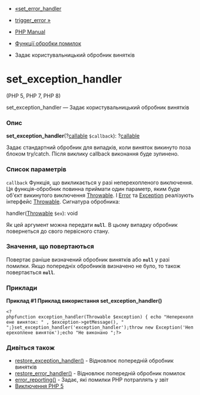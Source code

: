 - [«set_error_handler](function.set-error-handler.md)
- [trigger_error »](function.trigger-error.md)

- [PHP Manual](index.md)
- [Функції обробки помилок](ref.errorfunc.md)
- Задає користувальницький обробник винятків

# set_exception_handler

(PHP 5, PHP 7, PHP 8)

set_exception_handler — Задає користувальницький обробник винятків

### Опис

**set_exception_handler**(?[callable](language.types.callable.md)
`$callback`): ?[callable](language.types.callable.md)

Задає стандартний обробник для випадків, коли виняток викинуто
поза блоком try/catch. Після виклику callback виконання буде
зупинено.

### Список параметрів

`callback`
Функція, що викликається у разі неперехопленого виключення. Ця
функція-обробник повинна приймати один параметр, яким буде об'єкт
викинутого виключення [Throwable](class.throwable.md). І
[Error](class.error.md) та [Exception](class.exception.md) реалізують
інтерфейс [Throwable](class.throwable.md). Сигнатура обробника:

handler([Throwable](class.throwable.md) `$ex`): void

Як цей аргумент можна передати **`null`**. В цьому випадку
обробник повернеться до свого первісного стану.

### Значення, що повертаються

Повертає раніше визначений обробник винятків або **`null`**
у разі помилки. Якщо попередніх обробників визначено не було, то також
повертається **`null`**.

### Приклади

**Приклад #1 Приклад використання **set_exception_handler()****

` <?phpfunction exception_handler(Throwable $exception) { echo "Неперехоплене виняток: " , $exception->getMessage(), "
";}set_exception_handler('exception_handler');throw new Exception('Неперехоплене виняток');echo "Не виконано
";?> `

### Дивіться також

- [restore_exception_handler()](function.restore-exception-handler.md) -
Відновлює попередній обробник винятків
- [restore_error_handler()](function.restore-error-handler.md) -
Відновлює попередній обробник помилок
- [error_reporting()](function.error-reporting.md) - Задає, які
помилки PHP потраплять у звіт
- [Виключення PHP 5](language.exceptions.md)
